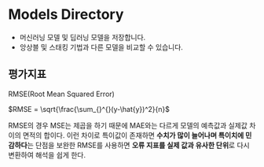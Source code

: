 # Models Directory


- 머신러닝 모델 및 딥러닝 모델을 저장합니다.
- 앙상블 및 스태킹 기법과 다른 모델을 비교할 수 있습니다.

## 평가지표
RMSE(Root Mean Squared Error)

$RMSE = \sqrt{\frac{\sum_{}^{}(y-\hat{y})^2}{n}$

RMSE의 경우 MSE는 제곱을 하기 때문에 MAE와는 다르게 모델의 예측값과 실제값 차이의 면적의 합이다. 이런 차이로 특이값이 존재하면 **수치가 많이 늘어나며 특이치에 민감하다**는 단점을 보완한 RMSE를 사용하면 **오류 지표를 실제 값과 유사한 단위**로 다시 변환하여 해석을 쉽게 한다.
